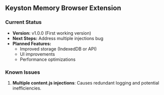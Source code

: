 ## Keyston Memory Browser Extension

### Current Status
- **Version:** v1.0.0 (First working version)
- **Next Steps:** Address multiple injections bug
- **Planned Features:**
  - Improved storage (IndexedDB or API)
  - UI improvements
  - Performance optimizations

### Known Issues
1. **Multiple content.js injections**: Causes redundant logging and potential inefficiencies.


